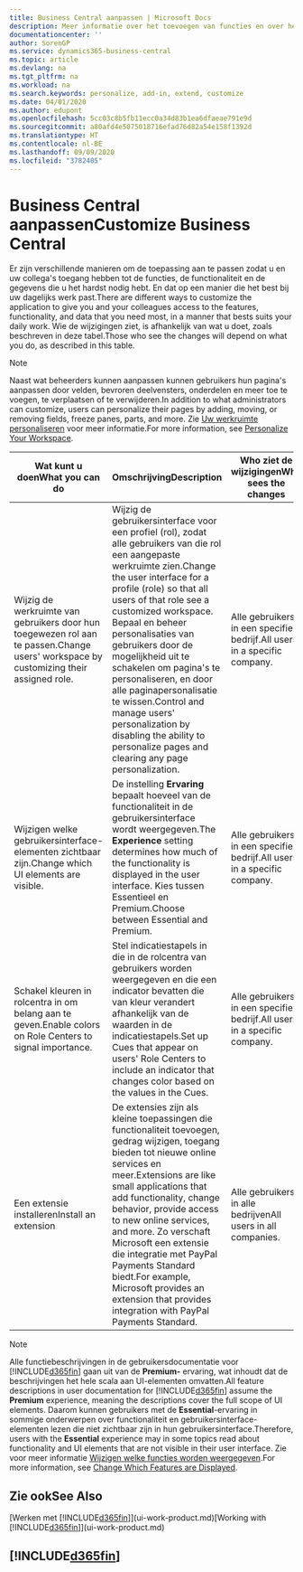 ```yaml
---
title: Business Central aanpassen | Microsoft Docs
description: Meer informatie over het toevoegen van functies en over het aanpassen van Business Central
documentationcenter: ''
author: SorenGP
ms.service: dynamics365-business-central
ms.topic: article
ms.devlang: na
ms.tgt_pltfrm: na
ms.workload: na
ms.search.keywords: personalize, add-in, extend, customize
ms.date: 04/01/2020
ms.author: edupont
ms.openlocfilehash: 5cc03c8b5fb11ecc0a34d83b1ea6dfaeae791e9d
ms.sourcegitcommit: a80afd4e5075018716efad76d82a54e158f1392d
ms.translationtype: HT
ms.contentlocale: nl-BE
ms.lasthandoff: 09/09/2020
ms.locfileid: "3782405"
---
```

# <a name="customize-business-central"></a><span data-ttu-id="0258e-103">Business Central aanpassen</span><span class="sxs-lookup"><span data-stu-id="0258e-103">Customize Business Central</span></span>
<span data-ttu-id="0258e-104">Er zijn verschillende manieren om de toepassing aan te passen zodat u en uw collega's toegang hebben tot de functies, de functionaliteit en de gegevens die u het hardst nodig hebt. En dat op een manier die het best bij uw dagelijks werk past.</span><span class="sxs-lookup"><span data-stu-id="0258e-104">There are different ways to customize the application to give you and your colleagues access to the features, functionality, and data that you need most, in a manner that bests suits your daily work.</span></span> <span data-ttu-id="0258e-105">Wie de wijzigingen ziet, is afhankelijk van wat u doet, zoals beschreven in deze tabel.</span><span class="sxs-lookup"><span data-stu-id="0258e-105">Those who see the changes will depend on what you do, as described in this table.</span></span>

> [!NOTE]
> <span data-ttu-id="0258e-106">Naast wat beheerders kunnen aanpassen kunnen gebruikers hun pagina's aanpassen door velden, bevroren deelvensters, onderdelen en meer toe te voegen, te verplaatsen of te verwijderen.</span><span class="sxs-lookup"><span data-stu-id="0258e-106">In addition to what administrators can customize, users can personalize their pages by adding, moving, or removing fields, freeze panes, parts, and more.</span></span> <span data-ttu-id="0258e-107">Zie [Uw werkruimte personaliseren](ui-personalization-user.md) voor meer informatie.</span><span class="sxs-lookup"><span data-stu-id="0258e-107">For more information, see [Personalize Your Workspace](ui-personalization-user.md).</span></span>

| <span data-ttu-id="0258e-108">Wat kunt u doen</span><span class="sxs-lookup"><span data-stu-id="0258e-108">What you can do</span></span>    |  <span data-ttu-id="0258e-109">Omschrijving</span><span class="sxs-lookup"><span data-stu-id="0258e-109">Description</span></span>  |  <span data-ttu-id="0258e-110">Who ziet de wijzigingen</span><span class="sxs-lookup"><span data-stu-id="0258e-110">Who sees the changes</span></span>  |  <span data-ttu-id="0258e-111">Meer informatie</span><span class="sxs-lookup"><span data-stu-id="0258e-111">More information</span></span>  |
|-----|---------------|---------|-------|
|<span data-ttu-id="0258e-112">Wijzig de werkruimte van gebruikers door hun toegewezen rol aan te passen.</span><span class="sxs-lookup"><span data-stu-id="0258e-112">Change users' workspace by customizing their assigned role.</span></span>|<span data-ttu-id="0258e-113">Wijzig de gebruikersinterface voor een profiel (rol), zodat alle gebruikers van die rol een aangepaste werkruimte zien.</span><span class="sxs-lookup"><span data-stu-id="0258e-113">Change the user interface for a profile (role) so that all users of that role see a customized workspace.</span></span> <span data-ttu-id="0258e-114">Bepaal en beheer personalisaties van gebruikers door de mogelijkheid uit te schakelen om pagina's te personaliseren, en door alle paginapersonalisatie te wissen.</span><span class="sxs-lookup"><span data-stu-id="0258e-114">Control and manage users' personalization by disabling the ability to personalize pages and clearing any page personalization.</span></span>|<span data-ttu-id="0258e-115">Alle gebruikers in een specifiek bedrijf.</span><span class="sxs-lookup"><span data-stu-id="0258e-115">All users in a specific company.</span></span>|[<span data-ttu-id="0258e-116">Pagina's aanpassen voor profielen</span><span class="sxs-lookup"><span data-stu-id="0258e-116">Customize Pages for Profiles</span></span>](ui-personalization-manage.md)|
|<span data-ttu-id="0258e-117">Wijzigen welke gebruikersinterface-elementen zichtbaar zijn.</span><span class="sxs-lookup"><span data-stu-id="0258e-117">Change which UI elements are visible.</span></span>|<span data-ttu-id="0258e-118">De instelling **Ervaring** bepaalt hoeveel van de functionaliteit in de gebruikersinterface wordt weergegeven.</span><span class="sxs-lookup"><span data-stu-id="0258e-118">The **Experience** setting determines how much of the functionality is displayed in the user interface.</span></span> <span data-ttu-id="0258e-119">Kies tussen Essentieel en Premium.</span><span class="sxs-lookup"><span data-stu-id="0258e-119">Choose between Essential and Premium.</span></span>|<span data-ttu-id="0258e-120">Alle gebruikers in een specifiek bedrijf.</span><span class="sxs-lookup"><span data-stu-id="0258e-120">All users in a specific company.</span></span>|[<span data-ttu-id="0258e-121">Wijzigen welke functies worden weergegeven</span><span class="sxs-lookup"><span data-stu-id="0258e-121">Change Which Features are Displayed</span></span>](ui-experiences.md)|
|<span data-ttu-id="0258e-122">Schakel kleuren in rolcentra in om belang aan te geven.</span><span class="sxs-lookup"><span data-stu-id="0258e-122">Enable colors on Role Centers to signal importance.</span></span>|<span data-ttu-id="0258e-123">Stel indicatiestapels in die in de rolcentra van gebruikers worden weergegeven en die een indicator bevatten die van kleur verandert afhankelijk van de waarden in de indicatiestapels.</span><span class="sxs-lookup"><span data-stu-id="0258e-123">Set up Cues that appear on users' Role Centers to include an indicator that changes color based on the values in the Cues.</span></span>|<span data-ttu-id="0258e-124">Alle gebruikers in een specifiek bedrijf.</span><span class="sxs-lookup"><span data-stu-id="0258e-124">All users in a specific company.</span></span>|[<span data-ttu-id="0258e-125">Een gekleurde indicator instellen voor indicatiestapels</span><span class="sxs-lookup"><span data-stu-id="0258e-125">Set Up a Colored Indicator on Cues</span></span>](admin-how-set-up-colored-indicator-on-cues.md)|
|<span data-ttu-id="0258e-126">Een extensie installeren</span><span class="sxs-lookup"><span data-stu-id="0258e-126">Install an extension</span></span>|<span data-ttu-id="0258e-127">De extensies zijn als kleine toepassingen die functionaliteit toevoegen, gedrag wijzigen, toegang bieden tot nieuwe online services en meer.</span><span class="sxs-lookup"><span data-stu-id="0258e-127">Extensions are like small applications that add functionality, change behavior, provide access to new online services, and more.</span></span> <span data-ttu-id="0258e-128">Zo verschaft Microsoft een extensie die integratie met PayPal Payments Standard biedt.</span><span class="sxs-lookup"><span data-stu-id="0258e-128">For example, Microsoft provides an extension that provides integration with PayPal Payments Standard.</span></span>|<span data-ttu-id="0258e-129">Alle gebruikers in alle bedrijven</span><span class="sxs-lookup"><span data-stu-id="0258e-129">All users in all companies.</span></span>|[<span data-ttu-id="0258e-130">Aanpassen met behulp van extensies</span><span class="sxs-lookup"><span data-stu-id="0258e-130">Customizing Using Extensions</span></span>](ui-extensions.md)|
> [!NOTE]
> <span data-ttu-id="0258e-131">Alle functiebeschrijvingen in de gebruikersdocumentatie voor [!INCLUDE[d365fin](includes/d365fin_md.md)] gaan uit van de **Premium-** ervaring, wat inhoudt dat de beschrijvingen het hele scala aan UI-elementen omvatten.</span><span class="sxs-lookup"><span data-stu-id="0258e-131">All feature descriptions in user documentation for [!INCLUDE[d365fin](includes/d365fin_md.md)] assume the **Premium** experience, meaning the descriptions cover the full scope of UI elements.</span></span> <span data-ttu-id="0258e-132">Daarom kunnen gebruikers met de **Essential**-ervaring in sommige onderwerpen over functionaliteit en gebruikersinterface-elementen lezen die niet zichtbaar zijn in hun gebruikersinterface.</span><span class="sxs-lookup"><span data-stu-id="0258e-132">Therefore, users with the **Essential** experience may in some topics read about functionality and UI elements that are not visible in their user interface.</span></span> <span data-ttu-id="0258e-133">Zie voor meer informatie [Wijzigen welke functies worden weergegeven](ui-experiences.md).</span><span class="sxs-lookup"><span data-stu-id="0258e-133">For more information, see [Change Which Features are Displayed](ui-experiences.md).</span></span>

## <a name="see-also"></a><span data-ttu-id="0258e-134">Zie ook</span><span class="sxs-lookup"><span data-stu-id="0258e-134">See Also</span></span>
<span data-ttu-id="0258e-135">[Werken met [!INCLUDE[d365fin](includes/d365fin_md.md)]](ui-work-product.md)</span><span class="sxs-lookup"><span data-stu-id="0258e-135">[Working with [!INCLUDE[d365fin](includes/d365fin_md.md)]](ui-work-product.md)</span></span>  

## [!INCLUDE[d365fin](includes/free_trial_md.md)]  
